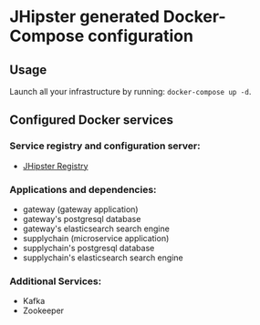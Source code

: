 # JHipster generated Docker-Compose configuration

## Usage

Launch all your infrastructure by running: `docker-compose up -d`.

## Configured Docker services

### Service registry and configuration server:

- [JHipster Registry](http://localhost:8761)

### Applications and dependencies:

- gateway (gateway application)
- gateway's postgresql database
- gateway's elasticsearch search engine
- supplychain (microservice application)
- supplychain's postgresql database
- supplychain's elasticsearch search engine

### Additional Services:

- Kafka
- Zookeeper
